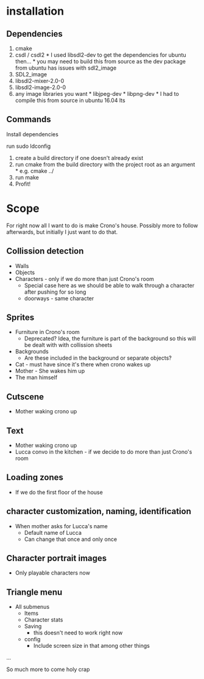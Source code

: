 # installation
## Dependencies
   1. cmake
   2. csdl / csdl2
     * I used libsdl2-dev to get the dependencies for ubuntu then...
     * you may need to build this from source as the dev package from ubuntu has issues with sdl2_image
   3. SDL2_image
   4. libsdl2-mixer-2.0-0
   5. libsdl2-image-2.0-0
   6. any image libraries you want
     * libjpeg-dev
     * libpng-dev
	* I had to compile this from source in ubuntu 16.04 lts
     
## Commands
   Install dependencies
   
   run sudo ldconfig
   
   1. create a build directory if one doesn't already exist
   2. run cmake from the build directory with the project root as an argument
     * e.g. cmake ../
   3. run make
   4. Profit!

# Scope
For right now all I want to do is make Crono's house. Possibly more to follow afterwards, but initially I just want to do that.

## Collission detection
  * Walls
  * Objects
  * Characters - only if we do more than just Crono's room
    * Special case here as we should be able to walk through a character after pushing for so long
    * doorways - same character

## Sprites
  * Furniture in Crono's room
    * Deprecated? Idea, the furniture is part of the background so this will be dealt with with collission sheets
  * Backgrounds
    * Are these included in the background or separate objects?
  * Cat - must have since it's there when crono wakes up
  * Mother - She wakes him up
  * The man himself

## Cutscene
  * Mother waking crono up
## Text
  * Mother waking crono up
  * Lucca convo in the kitchen - if we decide to do more than just Crono's room

## Loading zones
  * If we do the first floor of the house

## character customization, naming, identification
  * When mother asks for Lucca's name
    * Default name of Lucca
    * Can change that once and only once

## Character portrait images
  * Only playable characters now

## Triangle menu
  * All submenus
    * Items
    * Character stats
    * Saving
      * this doesn't need to work right now
    * config
      * Include screen size in that among other things

...

So much more to come holy crap